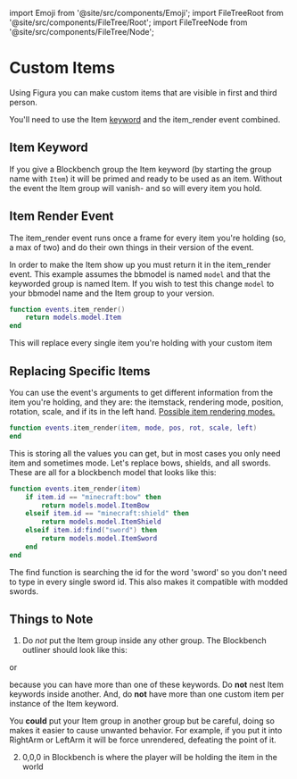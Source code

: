 import Emoji from '@site/src/components/Emoji';
import FileTreeRoot from '@site/src/components/FileTree/Root';
import FileTreeNode from '@site/src/components/FileTree/Node';

# Custom Items

Using Figura you can make custom items that are visible in first and third person.

You'll need to use the Item [keyword](../enums/ModelPartParentTypes) and the item_render event combined.

## Item Keyword

If you give a Blockbench group the Item keyword (by starting the group name with <code>Item</code>) it will be primed and ready to be used as an item. Without the event the Item group will vanish- and so will every item you hold.

## Item Render Event

The item_render event runs once a frame for every item you're holding (so, a max of two) and do their own things in their version of the event.

In order to make the Item show up you must return it in the item_render event. This example assumes the bbmodel is named <code>model</code> and that the keyworded group is named Item. If you wish to test this change <code>model</code> to your bbmodel name and the Item group to your version.

```lua
function events.item_render()
    return models.model.Item
end
```

This will replace every single item you're holding with your custom item

## Replacing Specific Items

You can use the event's arguments to get different information from the item you're holding, and they are: the itemstack, rendering mode, position, rotation, scale, and if its in the left hand. [Possible item rendering modes.](../enums/ItemDisplayModes)

```lua
function events.item_render(item, mode, pos, rot, scale, left)
end
```

This is storing all the values you can get, but in most cases you only need item and sometimes mode. Let's replace bows, shields, and all swords. These are all for a blockbench model that looks like this:

<FileTreeRoot>
  <FileTreeNode label="model.bbmodel" icon="file/bbmodel">
    <FileTreeNode label="ItemSword" icon="blockbench/group"/>
    <FileTreeNode label="ItemBow" icon="blockbench/group"/>
    <FileTreeNode label="ItemShield" icon="blockbench/group"/>
  </FileTreeNode>
</FileTreeRoot>

```lua
function events.item_render(item)
    if item.id == "minecraft:bow" then
        return models.model.ItemBow
    elseif item.id == "minecraft:shield" then
        return models.model.ItemShield
    elseif item.id:find("sword") then
        return models.model.ItemSword
    end
end
```

The find function is searching the id for the word 'sword' so you don't need to type in every single sword id. This also makes it compatible with modded swords.

## Things to Note

1. Do _not_ put the Item group inside any other group. The Blockbench outliner should look like this:

<FileTreeRoot>
  <FileTreeNode label="model.bbmodel" icon="file/bbmodel">
    <FileTreeNode label="Item" icon="blockbench/group"/>
  </FileTreeNode>
</FileTreeRoot>

or

<FileTreeRoot>
  <FileTreeNode label="model.bbmodel" icon="file/bbmodel">
    <FileTreeNode label="Item" icon="blockbench/group"/>
    <FileTreeNode label="Item2" icon="blockbench/group"/>
  </FileTreeNode>
</FileTreeRoot>

because you can have more than one of these keywords. Do **not** nest Item keywords inside another. And, do **not** have more than one custom item per instance of the Item keyword.

You **could** put your Item group in another group but be careful, doing so makes it easier to cause unwanted behavior. For example, if you put it into RightArm or LeftArm it will be force unrendered, defeating the point of it.

2. 0,0,0 in Blockbench is where the player will be holding the item in the world
